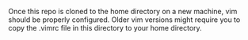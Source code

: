 Once this repo is cloned to the home directory on a new machine, vim should be 
properly configured. Older vim versions might require you to copy the .vimrc 
file in this directory to your home directory.
